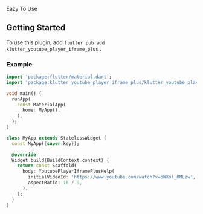 Eazy To Use
  
## Getting Started  
  
To use this plugin, add `flutter pub add klutter_youtube_player_iframe_plus` .   
  
### Example  

```dart
import 'package:flutter/material.dart';
import 'package:klutter_youtube_player_iframe_plus/klutter_youtube_player_iframe_plus.dart';

void main() {
  runApp(
    const MaterialApp(
      home: MyApp(),
    ),
  );
}

class MyApp extends StatelessWidget {
  const MyApp({super.key});

  @override
  Widget build(BuildContext context) {
    return const Scaffold(
      body: YoutubePlayerIframePlusHelp(
        initialVideoId: 'https://www.youtube.com/watch?v=bWXol_8MLzw',
        aspectRatio: 16 / 9,
      ),
    );
  }
}

```
